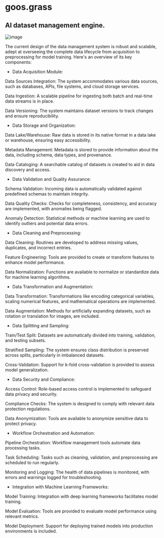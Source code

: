 # goos.grass
## AI dataset management engine.



![image](https://github.com/bytegoose/goos.grass/assets/3196457/b27e0d71-d86a-4449-ba55-1bb50df04222)

The current design of the data management system is robust and scalable, adept at overseeing the complete data lifecycle from acquisition to preprocessing for model training. Here's an overview of its key components:

* Data Acquisition Module:

Data Sources Integration: The system accommodates various data sources, such as databases, APIs, file systems, and cloud storage services.

Data Ingestion: A scalable pipeline for ingesting both batch and real-time data streams is in place.

Data Versioning: The system maintains dataset versions to track changes and ensure reproducibility.

* Data Storage and Organization:

Data Lake/Warehouse: Raw data is stored in its native format in a data lake or warehouse, ensuring easy accessibility.

Metadata Management: Metadata is stored to provide information about the data, including schema, data types, and provenance.

Data Cataloging: A searchable catalog of datasets is created to aid in data discovery and access.

* Data Validation and Quality Assurance:

Schema Validation: Incoming data is automatically validated against predefined schemas to maintain integrity.

Data Quality Checks: Checks for completeness, consistency, and accuracy are implemented, with anomalies being flagged.

Anomaly Detection: Statistical methods or machine learning are used to identify outliers and potential data errors.

* Data Cleaning and Preprocessing:

Data Cleaning: Routines are developed to address missing values, duplicates, and incorrect entries.

Feature Engineering: Tools are provided to create or transform features to enhance model performance.

Data Normalization: Functions are available to normalize or standardize data for machine learning algorithms.

* Data Transformation and Augmentation:

Data Transformation: Transformations like encoding categorical variables, scaling numerical features, and mathematical operations are implemented.

Data Augmentation: Methods for artificially expanding datasets, such as rotation or translation for images, are included.

* Data Splitting and Sampling:

Train/Test Split: Datasets are automatically divided into training, validation, and testing subsets.

Stratified Sampling: The system ensures class distribution is preserved across splits, particularly in imbalanced datasets.

Cross-Validation: Support for k-fold cross-validation is provided to assess model generalization.

* Data Security and Compliance:

Access Control: Role-based access control is implemented to safeguard data privacy and security.

Compliance Checks: The system is designed to comply with relevant data protection regulations.

Data Anonymization: Tools are available to anonymize sensitive data to protect privacy.

* Workflow Orchestration and Automation:

Pipeline Orchestration: Workflow management tools automate data processing tasks.

Task Scheduling: Tasks such as cleaning, validation, and preprocessing are scheduled to run regularly.

Monitoring and Logging: The health of data pipelines is monitored, with errors and warnings logged for troubleshooting.

* Integration with Machine Learning Frameworks:

Model Training: Integration with deep learning frameworks facilitates model training.

Model Evaluation: Tools are provided to evaluate model performance using relevant metrics.

Model Deployment: Support for deploying trained models into production environments is included.



